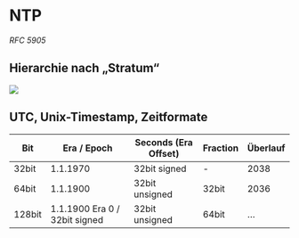 # NTP
*RFC 5905*

## Hierarchie nach „Stratum“

![](https://upload.wikimedia.org/wikipedia/commons/c/c9/Network_Time_Protocol_servers_and_clients.svg)


## UTC, Unix-Timestamp, Zeitformate

| Bit    | Era / Epoch                   | Seconds (Era Offset) | Fraction | Überlauf |
| ------ | ----------------------------- | -------------------- | -------- | -------- |
| 32bit  | 1.1.1970                      | 32bit signed         | -        | 2038     |
| 64bit  | 1.1.1900                      | 32bit unsigned       | 32bit    | 2036     | 
| 128bit | 1.1.1900 Era 0 / 32bit signed | 32bit unsigned       | 64bit    | …        |
